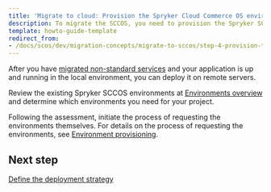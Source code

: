 ```yaml
---
title: 'Migrate to cloud: Provision the Spryker Cloud Commerce OS environments'
description: To migrate the SCCOS, you need to provision the Spryker SCCOS environments.
template: howto-guide-template
redirect_from:
- /docs/scos/dev/migration-concepts/migrate-to-sccos/step-4-provision-the-sccos-environments.html
---
```


After you have [migrated non-standard services](/docs/dg/dev/upgrade-and-migrate/migrate-to-cloud/migrate-to-cloud-migrate-non-standard-services.html) and your application is up and running in the local environment, you can deploy it on remote servers.

Review the existing Spryker SCCOS environments at [Environments overview](/docs/ca/dev/environments-overview.html) and determine which environments you need for your project.

Following the assessment, initiate the process of requesting the environments themselves. For details on the process of requesting the environments, see [Environment provisioning](/docs/ca/dev/environment-provisioning.html).

## Next step

[Define the deployment strategy](/docs/dg/dev/upgrade-and-migrate/migrate-to-cloud/migrate-to-cloud-define-the-deployment-strategy.html)
